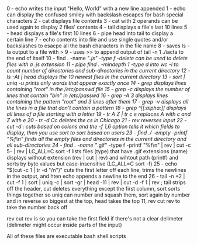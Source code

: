 0 - echo writes the input "Hello, World" with a new line appended
1 - echo can display the confused smiley with backslash escapes for bash special characters
2 - cat displays file contents
3 - cat with 2 operands can be used again to display 2 files' contents
4 - tail displays a file's last 10 lines
5 - head displays a file's first 10 lines
6 - pipe head into tail to display a certain line
7 - echo contents into file and use single quotes and/or backslashes to esacpe all the bash characters in the file name
8 - saves ls -la output to a file with >
9 - uses >> to append output of tail -n 1 ./iacta to the end of itself
10 - find . -name "*.js"  -type f  -delete can be used to delete files with a .js extension
11 - pipe find . -mindepth 1 -type d into wc -l to count number of directories and sub-directories in the current directory
12 - ls -At | head displays the 10 newest files in the current directory
13 - sort | uniq -u prints only words that appear exactly once
14 - grep displays lines containing "root" in the /etc/passwd file
15 - grep -c displays the number of lines that contain "bin" in /etc/passwd
16 - grep -A 3 displays lines containing the pattern "root" and 3 lines after them
17 - grep -v displays all the lines in a file that don't contain a pattern
18 - grep ^[[:alpha:]] displays all lines of a file starting with a letter
19 - tr A Z | tr c e replaces A with c and Z with e
20 - tr -d Cc deletes the cs in Chicago
21 - rev reverses input
22 - cut -d : cuts based on colons and the -f 1,6 option tells it which fields to display, then you use sort to sort based on users
23 - find ./ -empty -printf "%f\n" finds all the empty files and directories in the current directory and all sub-directories
24 - find . -name "*.gif" -type f -printf "%f\n" | rev | cut -c 5- | rev | LC_ALL=C sort -f lists files (type) that have .gif extensions (name) displays without extension (rev | cut | rev) and wihtout path (printf) and sorts by byte values but case-insensitive (LC_ALL=C sort -f)
25 - echo "$(cut -c 1 | tr -d "/n")" cuts the first letter off each line, trims the newlines in the output, and hten echo appends a newline to the end
26 - tail -n +2 | cut -f 1 | sort | uniq -c | sort -gr | head -11 | rev | cut -d -f 1 | rev ; tail strips off the header, cut deletes everything except the first column, sort sorts things together so uniq can number and squash them, sort again by number and in reverse so biggest at the top, head takes the top 11, rev cut rev to take the number back off

rev cut rev is so you can take the first field if there's not a clear delimeter (delimeter might occur inside parts of the input)

All of these files are executable bash shell scripts